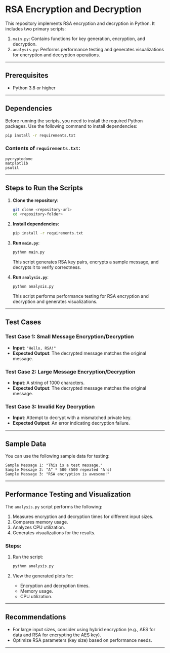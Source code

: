 # RSA Encryption and Decryption

This repository implements RSA encryption and decryption in Python. It includes two primary scripts:

1. `main.py`: Contains functions for key generation, encryption, and decryption.
2. `analysis.py`: Performs performance testing and generates visualizations for encryption and decryption operations.

---

## Prerequisites

- Python 3.8 or higher

---

## Dependencies

Before running the scripts, you need to install the required Python packages. Use the following command to install dependencies:

```bash
pip install -r requirements.txt
```

### Contents of `requirements.txt`:

```plaintext
pycryptodome
matplotlib
psutil
```

---

## Steps to Run the Scripts

1. **Clone the repository**:

   ```bash
   git clone <repository-url>
   cd <repository-folder>
   ```

2. **Install dependencies**:

   ```bash
   pip install -r requirements.txt
   ```

3. **Run `main.py`**:

   ```bash
   python main.py
   ```

   This script generates RSA key pairs, encrypts a sample message, and decrypts it to verify correctness.

4. **Run `analysis.py`**:
   ```bash
   python analysis.py
   ```
   This script performs performance testing for RSA encryption and decryption and generates visualizations.

---

## Test Cases

### Test Case 1: Small Message Encryption/Decryption

- **Input**: `"Hello, RSA!"`
- **Expected Output**: The decrypted message matches the original message.

### Test Case 2: Large Message Encryption/Decryption

- **Input**: A string of 1000 characters.
- **Expected Output**: The decrypted message matches the original message.

### Test Case 3: Invalid Key Decryption

- **Input**: Attempt to decrypt with a mismatched private key.
- **Expected Output**: An error indicating decryption failure.

---

## Sample Data

You can use the following sample data for testing:

```plaintext
Sample Message 1: "This is a test message."
Sample Message 2: "A" * 500 (500 repeated 'A's)
Sample Message 3: "RSA encryption is awesome!"
```

---

## Performance Testing and Visualization

The `analysis.py` script performs the following:

1. Measures encryption and decryption times for different input sizes.
2. Compares memory usage.
3. Analyzes CPU utilization.
4. Generates visualizations for the results.

### Steps:

1. Run the script:

   ```bash
   python analysis.py
   ```

2. View the generated plots for:
   - Encryption and decryption times.
   - Memory usage.
   - CPU utilization.

---

## Recommendations

- For large input sizes, consider using hybrid encryption (e.g., AES for data and RSA for encrypting the AES key).
- Optimize RSA parameters (key size) based on performance needs.

---
